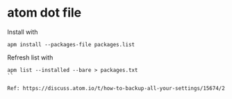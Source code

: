 # atom dot file


Install with 
```
apm install --packages-file packages.list
```


Refresh list with

```
apm list --installed --bare > packages.txt
``

Ref: https://discuss.atom.io/t/how-to-backup-all-your-settings/15674/2
